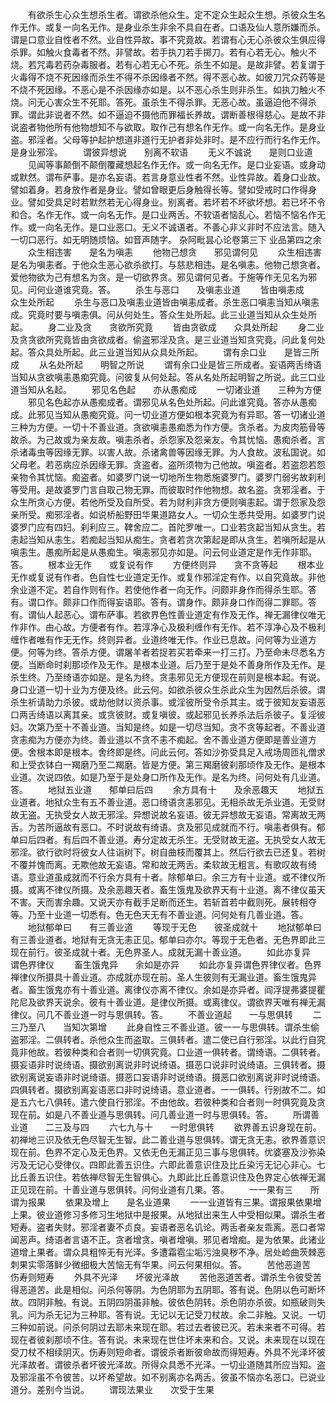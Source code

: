 <!-- { "loadSidebar": true } -->
　　有欲杀生心众生想杀生者。谓欲杀他众生。定不定众生起众生想。杀彼众生名作无作。或复一向名无作。是身业杀生非余不具自在者。口语及仙人意所嫌而杀。谓是口意业自性者不然。业自性异故。事不究竟故。若谓有心无心杀彼众生俱应得杀罪。如触火食毒者不然。非譬故。若手执刀若手掷刀。若有心若无心。触火不烧。若咒毒若药杂毒服者。若有心若无心不死。杀生不如是。是故非譬。若复谓于火毒得不烧不死因缘而杀生不得不杀因缘者不然。得不恶心故。如彼刀咒众药等是不烧不死因缘。不恶心是不杀因缘亦如是。以不恶心杀生则非杀生。如执刀触火不烧。问无心害众生不死耶。答死。虽杀生不得杀罪。无恶心故。虽逼迫他不得杀罪。谓此非说者不然。如不逼迫不摄他而罪福长养故。谓断善根得慈心。是故不非说盗者物他所有他物想知不与欲取。取作己有想名作无作。或一向名无作。是身业盗。邪淫者。父母等护起护想道非道行无护者非处非时。是不应行而行名作无作。是身业邪淫。
　　谓彼异想说　　别离不软语
　　无义不诚说　　是则口业道
　　见闻等事颠倒不颠倒覆藏想起名作无作。或一向名无作。是口业妄语。或身动或默然。谓布萨事。是亦名妄语。若言身意业性者不然。业性异故。着身口业故。譬如着身。若身放作者是身业。譬如曾眼更后身触得长等。譬如受戒时口作得身业。譬如受具足时若默然若无心得身业。别离者。若坏若不坏欲坏想。若已坏不令和合。名作无作。或一向名无作。是口业两舌。不软语者恼乱心。若恼不恼名作无作。或一向名无作。是口业恶口。无义不诚语者。不善心非义非时不应法言。随入一切口恶行。如无明随烦恼。如音声随字。
杂阿毗昙心论卷第三下
业品第四之余
　　众生相违害　　是名为嗔恚
　　他物己想贪　　邪见谓何见
　　众生相违害是名为嗔恚者。于他众生恶心欲杀欲打。与慈悲相违。是名嗔恚。他物己想贪者。爱他物欲为己有想名为贪。是一切欲界贪。邪见谓何见者。于施等作无见名为邪见。问何业道谁究竟。答。
　　杀生与恶口　　及嗔恚业道
　　皆由嗔恚成　　众生处所起
　　杀生与恶口及嗔恚业道皆由嗔恚成者。杀生恶口嗔恚当知从嗔恚成。究竟时要与嗔恚俱。问从何处生。答众生处所起。此三业道当知从众生处所起。
　　身二业及贪　　贪欲所究竟
　　皆由贪欲成　　众具处所起
　　身二业及贪贪欲所究竟皆由贪欲成者。偷盗邪淫及贪。是三业道当知贪究竟。问此复何处起。答众具处所起。此三业道当知从众具处所起。
　　谓有余口业　　是皆三所成
　　从名处所起　　明智之所说
　　谓有余口业是皆三所成者。妄语两舌绮语当知从贪欲嗔恚愚痴究竟。问彼复从何处起。答从名处所起明智之所说。此三口业道当知从名起。
　　邪见名色起　　亦从愚痴成
　　一切诸业道　　三种为方便
　　邪见名色起亦从愚痴成者。谓邪见从名色处所起。问此谁究竟。答亦从愚痴成。此邪见当知从愚痴究竟。问一切业道方便如根本究竟为有异耶。答一切诸业道三种为方便。一切十不善业道。贪欲嗔恚愚痴悉为作方便。贪杀者。为皮肉筋骨等故杀。为己故或为亲友故。嗔恚杀者。杀怨家及怨亲友。令其忧恼。愚痴杀者。言杀诸毒虫等因缘无罪。以害人故。杀诸禽兽等因缘无罪。为人食故。波私国说。如父母老。若恶病应杀因缘无罪。贪盗者。盗所须物为己他故。嗔盗者。若盗怨若怨亲物令其忧恼。痴盗者。如婆罗门说一切地所生物悉施婆罗门。婆罗门弱劣故刹利等受用。是故婆罗门言自取己物无罪。而彼取时作他物想。故名盗。贪邪淫者。于众生所贪心方便。若他所受及自所受。若为财利非贪方便则嗔恚起。谓于怨家及怨亲所受。痴邪淫者。如说桥船野田华果道路女人。一切众生悉共受用。如婆罗门说婆罗门应有四妇。刹利应三。鞞舍应二。首陀罗唯一。口业若贪起当知从贪生。若恚起当知从恚生。若痴起当知从痴生。贪者若贪次第起是即从贪生。若嗔所起是从嗔恚生。愚痴所起是从愚痴生。嗔恚邪见亦如是。问云何业道定是作无作非耶。答。
　　根本业无作　　或复说有作
　　方便终则异　　贪不贪等起
　　根本业无作或复说有作者。色自性七业道定无作。或复作邪淫定有作。以自究竟故。非他余业道不定。若自作则有作。若使他作者一向无作。问颇非身作而得杀生耶。答有。谓口作。颇非口作而得妄语耶。答有。谓身作。颇非身口作而得二罪耶。答有。谓仙人起恶心。谓布萨事。若欲界色性善业道定有作及无作。禅无漏律仪唯无作非作。由心故。方便者有作。若淳净心及极利缠作有无作。若不淳净心及不极利缠作者唯有作无无作。终则异者。业道终唯无作。作业已息故。问何等为业道方便。何等为终。答杀方便。谓屠羊者若捉若买若牵来一打三打。乃至命未尽悉名方便。当断命时刹那顷作及无作。是根本业道。后乃至于是处不善身所作及无作。是杀生终。乃至绮语亦如是。是名为终。贪恚邪见无方便现在前则是根本起。有说。身口业道一切十业为方便及终。此云何。如欲杀彼众生杀此众生为因然后杀彼。谓杀生祈请助力杀彼。或劫他财以资杀事。或淫彼所受令杀其主。或于彼知友妄语恶口两舌绮语以离其亲。或贪彼财。或复嗔彼。或起邪见长养杀法后杀彼子。复淫彼妇。次第乃至十不善业道。当知是终。如是一切尽当知。贪不贪等起者。不善业道贪恚痴为方便亦为终。善业道以不贪不恚不痴起。舍不善业道方便即是善业道方便。舍根本即是根本。舍终即是终。问此云何。答如沙弥受具足入戒场周匝礼僧求和上受衣钵白一羯磨乃至二羯磨。皆是方便。第三羯磨彼刹那顷作及无作。是根本业道。次说四依。如是乃至于是处身口所作及无作。是名为终。问何处有几业道。答。
　　地狱五业道　　郁单曰后四
　　余方具有十　　及余恶趣天
　　地狱五业道者。地狱众生有五不善业道。恶口绮语贪恚邪见。无相杀故无杀业道。无受财故无盗。无执受女人故无邪淫。异想说故名妄语。彼无异想故无妄语。常离故无两舌。为苦所逼故有恶口。不时说故有绮语。贪及邪见成就而不行。嗔恚者俱有。郁单曰后四者。有后四不善业道。寿分定故无杀生。无受财故无盗。无执受女人故无邪淫。欲行欲时将彼女人往诣树下。树自曲枝而覆其上。然后行欲去已还复。若树不覆并愧而离。无欺他故无妄语。常和故无两舌。柔软故无粗言。有歌叹故有绮语。意业道虽成就而不行余方具有十者。除郁单曰。余三方有十业道。或不律仪所摄。或离不律仪所摄。及余恶趣天者。畜生饿鬼及欲界天有十业道。离不律仪虽天不害。天而害余趣。又说天亦有截手足断而还生。若斩首若中截则死。展转相夺等。乃至十业道一切悉有。色无色天无有不善业道。问何处有几善业道。答。
　　地狱郁单曰　　有三善业道
　　等现于无色　　彼圣成就十
　　地狱郁单曰有三善业道者。地狱有无贪无恚正见。郁单曰亦尔。等现于无色者。无色界即此三现在前行。彼圣成就十者。无色界圣人。成就无漏十善业道。
　　如此亦复异　　谓色界律仪
　　畜生饿鬼异　　余如是亦异
　　如此亦复异谓色界律仪者。色界禅律仪所摄具十善业道。亦成就亦现在前。圣人生彼则有无漏业道。畜生饿鬼异者。畜生饿鬼亦有十善业道。离律仪亦离不律仪。余如是亦异者。阎浮提弗婆提瞿陀尼及欲界天说余。彼有十善业道。是律仪所摄。或离律仪。谓欲界天唯有禅无漏律仪。问几不善业道一时与思俱转。答。
　　不善业道起　　一与思俱转
　　二三乃至八　　当知次第增
　　此身自性三不善业道。彼一一与思俱转。谓杀生偷盗邪淫。二俱转者。杀他众生而盗取。三俱转者。遣二使已自行邪淫。以此行自究竟非他故。若彼种类和合者则一切俱究竟。口业道一俱转者。谓绮语。二俱转者。摄妄语非时说绮语。摄欲别离说非时说绮语。摄恶口说非时说绮语。三俱转者。摄欲别离说妄语非时说绮语。摄恶口妄语非时说绮语。摄恶口欲别离说非时说绮语。四俱转者。摄欲别离妄语恶口非时说绮语。意业道者。一一俱转。行别故不二。如是五六七八俱转。遣六使自行邪淫。不由他故。若彼种类和合者则一时俱究竟及贪现在前。如是八不善业道与思俱转。问几善业道一时与思俱转。答。
　　所谓善业道　　二三及与四
　　六七九与十　　一时思俱转
　　欲界善五识身现在前。初禅地三识及依无色尽智无生智。此二善业道与思俱转。谓无贪无恚。欲界善意识现在前。色界不定心及无色界。又依无色无漏正见三事与思俱转。优婆塞及沙弥染污及无记心受律仪。四即此善五识住。六即此善意识住及比丘染污无记心非心。七比丘善五识住。若依禅尽智无生智俱心。九即此比丘善意识住及色界定心依禅无漏正见现在前。十善业道与思俱转。问何业道有几果。答。
　　一一果有三　　所谓为报果
　　依果及增上　　是名业道果
　　一一业道皆有三果。谓报果依果增上果。彼业道修习多修习生地狱中是报果。从地狱出来生人中受相似果。谓杀生者短寿。盗者失财。邪淫者妻不贞良。妄语者恶名讥论。两舌者亲友乖离。恶口者常闻恶声。绮语者言语不正。贪者增贪。嗔者增嗔。邪见者增痴。是为依果。此诸业道增上果者。谓众具粗悴无有光泽。多遭霜雹尘垢污浊臭秽不净。居处崄曲茨棘恶刺果实零落鲜少微细极大苦恼无有华果。问云何果相似。答。
　　苦他恶道苦　　伤寿则短寿
　　外具不光泽　　坏彼光泽故
　　苦他恶道苦者。谓杀生令彼受苦得恶道苦。此是相似。问杀何等阴。为色阴耶为五阴耶。答有说。色阴以色可断坏故。四阴非触。有说。五阴四阴虽非触。彼依色阴转。杀色阴亦杀彼。如瓶破则失乳。问为杀无记为三种耶。答有说。无记以无记受刀杖故。余二非触。又说。一切三种如前说。问杀何阴过去耶未来现在耶。若过去者彼已灭。若未来者不可得。若现在者彼刹那顷不住。答有说。未来现在世住坏未来和合。又说。未来现在以现在受刀杖不相续阴灭。伤寿则短命者。谓彼杀者断彼命故而得短寿。外具不光泽坏彼光泽故者。谓彼杀者坏彼光泽故。所得众具悉不光泽。一切业道随其所应当知。盗及邪淫虽不令彼苦。以坏希望故。如不别离亦名两舌。彼虽不恼亦名恶口。已说业道分。差别今当说。
　　谓现法果业　　次受于生果
